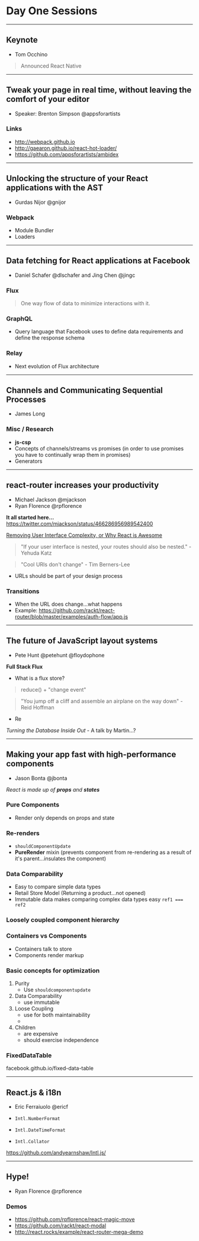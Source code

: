# Day One Sessions

------------------------------------

## Keynote
- Tom Occhino

> Announced React Native

------------------------------------

## Tweak your page in real time, without leaving the comfort of your editor
- Speaker: Brenton Simpson @appsforartists

### Links
- http://webpack.github.io
- http://gaearon.github.io/react-hot-loader/
- https://github.com/appsforartists/ambidex

------------------------------------

## Unlocking the structure of your React applications with the AST
- Gurdas Nijor @gnijor

### Webpack
- Module Bundler
- Loaders

------------------------------------

## Data fetching for React applications at Facebook
- Daniel Schafer @dlschafer and Jing Chen @jingc

### Flux
> One way flow of data to minimize interactions with it.

### GraphQL
- Query language that Facebook uses to define data requirements and define the response schema

### Relay
- Next evolution of Flux architecture

------------------------------------

## Channels and Communicating Sequential Processes
- James Long

### Misc / Research
- **js-csp**
- Concepts of channels/streams vs promises (in order to use promises you have to continually wrap them in promises)
- Generators

------------------------------------

## react-router increases your productivity
- Michael Jackson @mjackson
- Ryan Florence @rpflorence

**It all started here…**
https://twitter.com/mjackson/status/466286956989542400

[Removing User Interface Complexity, or Why React is Awesome](http://jlongster.com/Removing-User-Interface-Complexity,-or-Why-React-is-Awesome)

> "If your user interface is nested, your routes should also be nested." - Yehuda Katz

> "Cool URIs don't change" - Tim Berners-Lee

- URLs should be part of your design process

### Transitions
- When the URL does change…what happens
- Example: https://github.com/rackt/react-router/blob/master/examples/auth-flow/app.js

------------------------------------

## The future of JavaScript layout systems
- Pete Hunt @petehunt @floydophone

**Full Stack Flux**

- What is a flux store?
> reduce() + "change event"

> "You jump off a cliff and assemble an airplane on the way down" - Reid Hoffman

- Re

_Turning the Database Inside Out_ - A talk by Martin…?

------------------------------------

## Making your app fast with high-performance components
- Jason Bonta @jbonta

_React is made up of **props** and **states**_

### Pure Components
- Render only depends on props and state

### Re-renders
- `shouldComponentUpdate`
- **PureRender** mixin (prevents component from re-rendering as a result of it's parent…insulates the component)

### Data Comparability
- Easy to compare simple data types
- Retail Store Model (Returning a product…not opened)
- Immutable data makes comparing complex data types easy `ref1 === ref2`

### Loosely coupled component hierarchy


### Containers vs Components
- Containers talk to store
- Components render markup

### Basic concepts for optimization
1. Purity
    - Use `shouldcomponentupdate`
2. Data Comparability
    - use immutable
3. Loose Coupling
    - use for both maintainability
    -
4. Children
    - are expensive
    - should exercise independence


### FixedDataTable
facebook.github.io/fixed-data-table

------------------------------------

## React.js & i18n
- Eric Ferraiuolo @ericf

- `Intl.NumberFormat`
- `Intl.DateTimeFormat`
- `Intl.Collator`

https://github.com/andyearnshaw/Intl.js/

------------------------------------

## Hype!
- Ryan Florence @rpflorence

### Demos
- https://github.com/rpflorence/react-magic-move
- https://github.com/rackt/react-modal
- http://react.rocks/example/react-router-mega-demo
